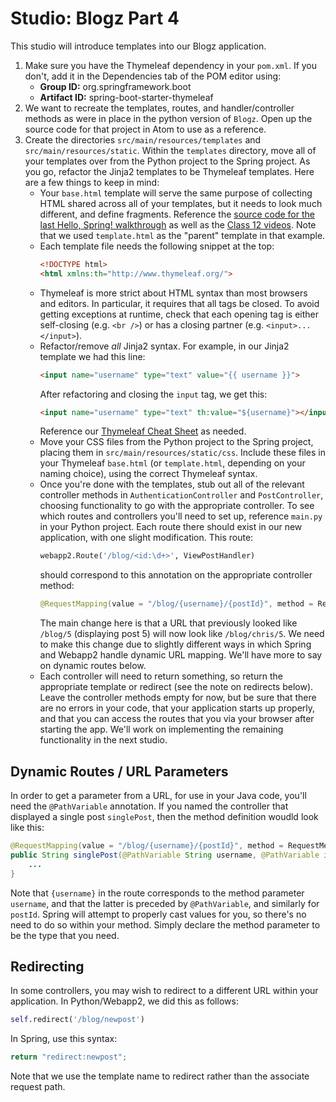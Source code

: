 # Studio: Blogz Part 4

This studio will introduce templates into our Blogz application.

1. Make sure you have the Thymeleaf dependency in your `pom.xml`. If you don't, add it in the Dependencies tab of the POM editor using:
    - **Group ID:** org.springframework.boot
    - **Artifact ID:** spring-boot-starter-thymeleaf
2. We want to recreate the templates, routes, and handler/controller methods as were in place in the python version of `Blogz`. Open up the source code for that project in Atom to use as a reference.
3. Create the directories `src/main/resources/templates` and `src/main/resources/static`. Within the `templates` directory, move all of your templates over from the Python project to the Spring project. As you go, refactor the Jinja2 templates to be Thymeleaf templates. Here are a few things to keep in mind:
    - Your `base.html` template will serve the same purpose of collecting HTML shared across all of your templates, but it needs to look much different, and define fragments. Reference the [source code for the last Hello, Spring! walkthrough][hs-source] as well as the [Class 12 videos][class12-videos]. Note that we used `template.html` as the "parent" template in that example.
    - Each template file needs the following snippet at the top:
        ```html
        <!DOCTYPE html>
        <html xmlns:th="http://www.thymeleaf.org/">
        ```
    - Thymeleaf is more strict about HTML syntax than most browsers and editors. In particular, it requires that all tags be closed. To avoid getting exceptions at runtime, check that each opening tag is either self-closing (e.g. `<br />`) or has a closing partner (e.g. `<input>...</input>`).
    - Refactor/remove *all* Jinja2 syntax. For example, in our Jinja2 template we had this line:
        ```html
        <input name="username" type="text" value="{{ username }}">
        ```
        After refactoring and closing the `input` tag, we get this:
        ```html
        <input name="username" type="text" th:value="${username}"></input>
        ```
        Reference our [Thymeleaf Cheat Sheet][cheat-sheet] as needed.
    - Move your CSS files from the Python project to the Spring project, placing them in `src/main/resources/static/css`. Include these files in your Thymeleaf `base.html` (or `template.html`, depending on your naming choice), using the correct Thymeleaf syntax.
    - Once you're done with the templates, stub out all of the relevant controller methods in `AuthenticationController` and `PostController`, choosing functionality to go with the appropriate controller. To see which routes and controllers you'll need to set up, reference `main.py` in your Python project. Each route there should exist in our new application, with one slight modification. This route:
        ```python
        webapp2.Route('/blog/<id:\d+>', ViewPostHandler)
        ```
        should correspond to this annotation on the appropriate controller method:
        ```java
        @RequestMapping(value = "/blog/{username}/{postId}", method = RequestMethod.GET)
        ```
        The main change here is that a URL that previously looked like `/blog/5` (displaying post 5) will now look like `/blog/chris/5`. We need to make this change due to slightly different ways in which Spring and Webapp2 handle dynamic URL mapping. We'll have more to say on dynamic routes below.
    - Each controller will need to return something, so return the appropriate template or redirect (see the note on redirects below). Leave the controller methods empty for now, but be sure that there are no errors in your code, that your application starts up properly, and that you can access the routes that you via your browser after starting the app. We'll work on implementing the remaining functionality in the next studio.


## Dynamic Routes / URL Parameters

In order to get a parameter from a URL, for use in your Java code, you'll need the `@PathVariable` annotation. If you named the controller that displayed a single post `singlePost`, then the method definition woudld look like this:
```java
@RequestMapping(value = "/blog/{username}/{postId}", method = RequestMethod.GET)
public String singlePost(@PathVariable String username, @PathVariable int postId, Model model) {
    ...
}
```
Note that `{username}` in the route corresponds to the method parameter `username`, and that the latter is preceded by `@PathVariable`, and similarly for `postId`. Spring will attempt to properly cast values for you, so there's no need to do so within your method. Simply declare the method parameter to be the type that you need.

## Redirecting

In some controllers, you may wish to redirect to a different URL within your application. In Python/Webapp2, we did this as follows:
```python
self.redirect('/blog/newpost')
```
In Spring, use this syntax:
```java
return "redirect:newpost";
```
Note that we use the template name to redirect rather than the associate request path.



[hs-source]: https://github.com/LaunchCodeEducation/hello-spring/tree/walkthrough3/src/main/resources
[class12-videos]: http://education.launchcode.org/skills-back-end-java/videos/
[cheat-sheet]: https://github.com/LaunchCodeEducation/thymeleaf-cheat-sheet

